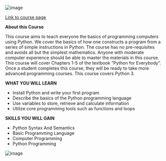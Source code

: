 ![image](https://user-images.githubusercontent.com/33997173/141053824-06aab367-3964-4b8b-a2e3-5551f85d462b.png)

[Link to course page](https://www.coursera.org/learn/python?specialization=python)

**About this Course**

This course aims to teach everyone the basics of programming computers using Python. We cover the basics of how one constructs a program from a series of simple instructions in Python.  The course has no pre-requisites and avoids all but the simplest mathematics. Anyone with moderate computer experience should be able to master the materials in this course. This course will cover Chapters 1-5 of the textbook “Python for Everybody”.  Once a student completes this course, they will be ready to take more advanced programming courses. This course covers Python 3.

**WHAT YOU WILL LEARN**
* Install Python and write your first program
* Describe the basics of the Python programming language
* Use variables to store, retrieve and calculate information
* Utilize core programming tools such as functions and loops

**SKILLS YOU WILL GAIN**
* Python Syntax And Semantics
* Basic Programming Language
* Computer Programming
* Python Programming

![image](https://user-images.githubusercontent.com/33997173/141054024-c240d30f-1f61-407b-b0f7-48ecb168d1f1.png)
